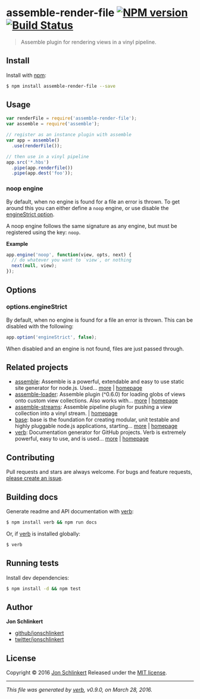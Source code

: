 # assemble-render-file [![NPM version](https://img.shields.io/npm/v/assemble-render-file.svg)](https://www.npmjs.com/package/assemble-render-file) [![Build Status](https://img.shields.io/travis/assemble/assemble-render-file.svg)](https://travis-ci.org/assemble/assemble-render-file)

> Assemble plugin for rendering views in a vinyl pipeline.

## Install

Install with [npm](https://www.npmjs.com/):

```sh
$ npm install assemble-render-file --save
```

## Usage

```js
var renderFile = require('assemble-render-file');
var assemble = require('assemble');

// register as an instance plugin with assemble
var app = assemble()
  .use(renderFile());

// then use in a vinyl pipeline
app.src('*.hbs')
  .pipe(app.renderfile())
  .pipe(app.dest('foo'));
```

### noop engine

By default, when no engine is found for a file an error is thrown. To get around this you can either define a `noop` engine, or use disable the [engineStrict option](#optionsengineStrict).

A noop engine follows the same signature as any engine, but must be registered using the key: `noop`.

**Example**

```js
app.engine('noop', function(view, opts, next) {
  // do whatever you want to `view`, or nothing
  next(null, view);
});
```

## Options

### options.engineStrict

By default, when no engine is found for a file an error is thrown. This can be disabled with the following:

```js
app.option('engineStrict', false);
```

When disabled and an engine is not found, files are just passed through.

## Related projects

* [assemble](https://www.npmjs.com/package/assemble): Assemble is a powerful, extendable and easy to use static site generator for node.js. Used… [more](https://www.npmjs.com/package/assemble) | [homepage](https://github.com/assemble/assemble)
* [assemble-loader](https://www.npmjs.com/package/assemble-loader): Assemble plugin (^0.6.0) for loading globs of views onto custom view collections. Also works with… [more](https://www.npmjs.com/package/assemble-loader) | [homepage](https://github.com/jonschlinkert/assemble-loader)
* [assemble-streams](https://www.npmjs.com/package/assemble-streams): Assemble pipeline plugin for pushing a view collection into a vinyl stream. | [homepage](https://github.com/assemble/assemble-streams)
* [base](https://www.npmjs.com/package/base): base is the foundation for creating modular, unit testable and highly pluggable node.js applications, starting… [more](https://www.npmjs.com/package/base) | [homepage](https://github.com/node-base/base)
* [verb](https://www.npmjs.com/package/verb): Documentation generator for GitHub projects. Verb is extremely powerful, easy to use, and is used… [more](https://www.npmjs.com/package/verb) | [homepage](https://github.com/verbose/verb)

## Contributing

Pull requests and stars are always welcome. For bugs and feature requests, [please create an issue](https://github.com/jonschlinkert/assemble-render-file/issues/new).

## Building docs

Generate readme and API documentation with [verb](https://github.com/verbose/verb):

```sh
$ npm install verb && npm run docs
```

Or, if [verb](https://github.com/verbose/verb) is installed globally:

```sh
$ verb
```

## Running tests

Install dev dependencies:

```sh
$ npm install -d && npm test
```

## Author

**Jon Schlinkert**

* [github/jonschlinkert](https://github.com/jonschlinkert)
* [twitter/jonschlinkert](http://twitter.com/jonschlinkert)

## License

Copyright © 2016 [Jon Schlinkert](https://github.com/jonschlinkert)
Released under the [MIT license](https://github.com/assemble/assemble-render-file/blob/master/LICENSE).

***

_This file was generated by [verb](https://github.com/verbose/verb), v0.9.0, on March 28, 2016._